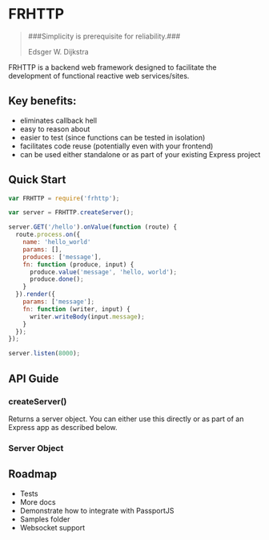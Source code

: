 FRHTTP
=========

> ###Simplicity is prerequisite for reliability.###
>
> Edsger W. Dijkstra

FRHTTP is a backend web framework designed to facilitate the development of functional reactive web services/sites.

## Key benefits: ##
* eliminates callback hell
* easy to reason about
* easier to test (since functions can be tested in isolation)
* facilitates code reuse (potentially even with your frontend)
* can be used either standalone or as part of your existing Express project

## Quick Start ##
```js
var FRHTTP = require('frhttp');

var server = FRHTTP.createServer();

server.GET('/hello').onValue(function (route) {
  route.process.on({
    name: 'hello_world'
    params: [],
    produces: ['message'],
    fn: function (produce, input) {
      produce.value('message', 'hello, world');
      produce.done();
    }
  }).render({
    params: ['message'];
    fn: function (writer, input) {
      writer.writeBody(input.message);
    }
  });
});

server.listen(8000);
```

## API Guide ##

### createServer() ###

Returns a server object.  You can either use this directly or as part of an Express app as described below.

### Server Object ###



## Roadmap ##

* Tests
* More docs
* Demonstrate how to integrate with PassportJS
* Samples folder
* Websocket support
